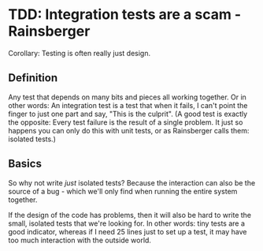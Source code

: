 # TDD: Integration tests are a scam - Rainsberger
Corollary: Testing is often really just design.

## Definition
Any test that depends on many bits and pieces all working together. Or
in other words: An integration test is a test that when it fails, I
can't point the finger to just one part and say, "This is the culprit".
(A good test is exactly the opposite: Every test failure is the result
of a single problem. It just so happens you can only do this with unit
tests, or as Rainsberger calls them: isolated tests.)

## Basics
So why not write *just* isolated tests? Because the interaction can also
be the source of a bug - which we'll only find when running the entire
system together.

If the design of the code has problems, then it will also be hard to
write the small, isolated tests that we're looking for. In other words:
tiny tests are a good indicator, whereas if I need 25 lines just to set
up a test, it may have too much interaction with the outside world.


